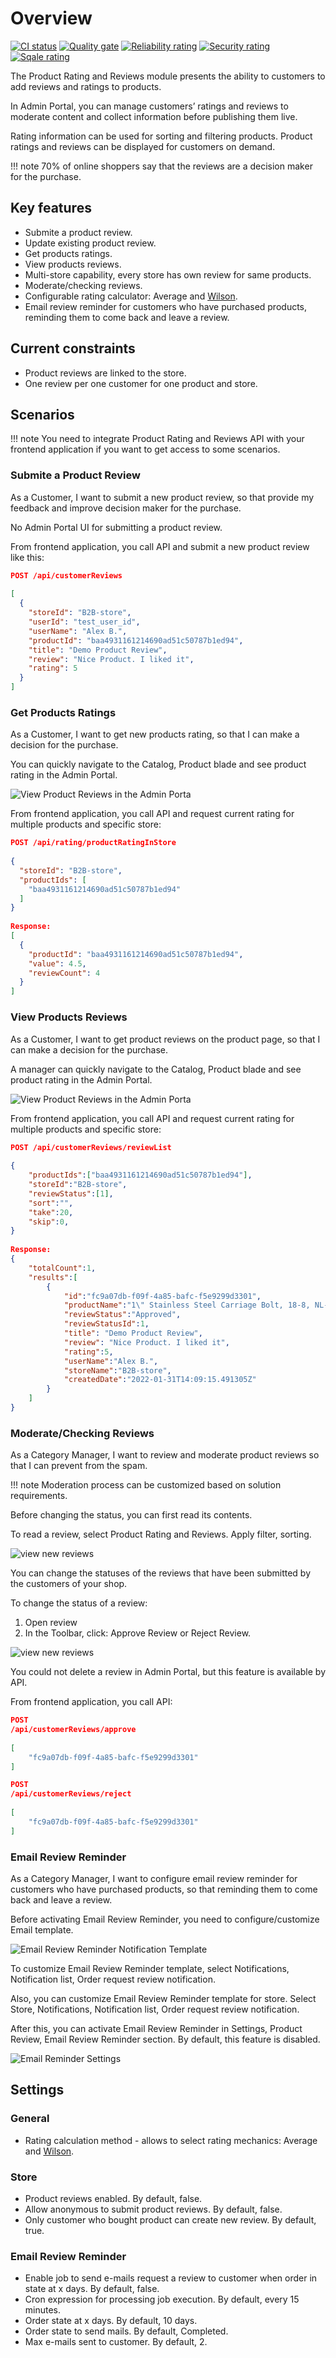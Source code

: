 # Overview

[![CI status](https://github.com/VirtoCommerce/vc-module-customer-review/workflows/Module%20CI/badge.svg?branch=dev)](https://github.com/VirtoCommerce/vc-module-customer-review/actions?query=workflow%3A"Module+CI") [![Quality gate](https://sonarcloud.io/api/project_badges/measure?project=VirtoCommerce_vc-module-customer-review&metric=alert_status&branch=dev)](https://sonarcloud.io/dashboard?id=VirtoCommerce_vc-module-customer-review) [![Reliability rating](https://sonarcloud.io/api/project_badges/measure?project=VirtoCommerce_vc-module-customer-review&metric=reliability_rating&branch=dev)](https://sonarcloud.io/dashboard?id=VirtoCommerce_vc-module-customer-review) [![Security rating](https://sonarcloud.io/api/project_badges/measure?project=VirtoCommerce_vc-module-customer-review&metric=security_rating&branch=dev)](https://sonarcloud.io/dashboard?id=VirtoCommerce_vc-module-customer-review) [![Sqale rating](https://sonarcloud.io/api/project_badges/measure?project=VirtoCommerce_vc-module-customer-review&metric=sqale_rating&branch=dev)](https://sonarcloud.io/dashboard?id=VirtoCommerce_vc-module-customer-review)
 
The Product Rating and Reviews module presents the ability to customers to add reviews and ratings to products.
 
In Admin Portal, you can manage customers’ ratings and reviews to moderate content and collect information before publishing them live.
 
Rating information can be used for sorting and filtering products. Product ratings and reviews can be displayed for customers on demand.
 
!!! note
    70% of online shoppers say that the reviews are a decision maker for the purchase.
 
## Key features
* Submite a product review.
* Update existing product review.
* Get products ratings.
* View products reviews.
* Multi-store capability, every store has own review for same products.
* Moderate/checking reviews.
* Configurable rating calculator: Average and [Wilson](https://www.evanmiller.org/how-not-to-sort-by-average-rating.html). 
* Email review reminder for customers who have purchased products, reminding them to come back and leave a review.
 
## Current constraints
* Product reviews are linked to the store.
* One review per one customer for one product and store.
 
 
## Scenarios

!!! note
    You need to integrate Product Rating and Reviews API with your frontend application if you want to get access to some scenarios.
 
### Submite a Product Review
As a Customer, I want to submit a new product review, so that provide my feedback and improve decision maker for the purchase.
 
No Admin Portal UI for submitting a product review.
 
From frontend application, you call API and submit a new product review like this:
 
```json
POST /api/customerReviews
 
[
  {
    "storeId": "B2B-store",
    "userId": "test_user_id",
    "userName": "Alex B.",
    "productId": "baa4931161214690ad51c50787b1ed94",
    "title": "Demo Product Review",
    "review": "Nice Product. I liked it",
    "rating": 5
  }
]
```
 
 
### Get Products Ratings
As a Customer, I want to get new products rating, so that I can make a decision for the purchase.
 
You can quickly navigate to the Catalog, Product blade and see product rating in the Admin Portal.
 
![View Product Reviews in the Admin Porta](media/view-product-reviews.png)
 
From frontend application, you call API and request current rating for multiple products and specific store:
 
```json
POST /api/rating/productRatingInStore
 
{
  "storeId": "B2B-store",
  "productIds": [
    "baa4931161214690ad51c50787b1ed94"
  ]
}
 
Response:
[
  {
    "productId": "baa4931161214690ad51c50787b1ed94",
    "value": 4.5,
    "reviewCount": 4
  }
]
```
 
 
### View Products Reviews
As a Customer, I want to get product reviews on the product page, so that I can make a decision for the purchase.
 
A manager can quickly navigate to the Catalog, Product blade and see product rating in the Admin Portal.
 
![View Product Reviews in the Admin Porta](media/view-product-reviews.png)
 
 
From frontend application, you call API and request current rating for multiple products and specific store:

```json
POST /api/customerReviews/reviewList
 
{
    "productIds":["baa4931161214690ad51c50787b1ed94"],
    "storeId":"B2B-store",
    "reviewStatus":[1],
    "sort":"",
    "take":20,
    "skip":0,
}
 
Response:
{
    "totalCount":1,
    "results":[
        {
            "id":"fc9a07db-f09f-4a85-bafc-f5e9299d3301",
            "productName":"1\" Stainless Steel Carriage Bolt, 18-8, NL-19(SM) Finish, 1/4\"-20 Dia/Thread Size, 50 PK",
            "reviewStatus":"Approved",
            "reviewStatusId":1,
            "title": "Demo Product Review",
            "review": "Nice Product. I liked it",
            "rating":5,
            "userName":"Alex B.",
            "storeName":"B2B-store",
            "createdDate":"2022-01-31T14:09:15.491305Z"
        }
    ]
}
```
 
 
### Moderate/Checking Reviews
As a Category Manager, I want to review and moderate product reviews so that I can prevent from the spam.
 
!!! note
    Moderation process can be customized based on solution requirements.
 
Before changing the status, you can first read its contents.
 
To read a review, select Product Rating and Reviews. Apply filter, sorting.
 
![view new reviews](media/view-review-list.png)
 
You can change the statuses of the reviews that have been submitted by the customers of your shop.
 
To change the status of a review:
1. Open review
1. In the Toolbar, click: Approve Review or Reject Review.
 
![view new reviews](media/moderate-customer-review.png)
 
You could not delete a review in Admin Portal, but this feature is available by API.
 
From frontend application, you call API:
 
```json
POST 
​/api​/customerReviews​/approve
 
[
    "fc9a07db-f09f-4a85-bafc-f5e9299d3301"
]
```
 
```json
POST 
/api/customerReviews/reject
 
[
    "fc9a07db-f09f-4a85-bafc-f5e9299d3301"
]
```
 
 
### Email Review Reminder
As a Category Manager, I want to configure email review reminder for customers who have purchased products, so that reminding them to come back and leave a review.
 
Before activating Email Review Reminder, you need to configure/customize Email template.
 
![Email Review Reminder Notification Template](media/order-request-review-notification.png)
 
To customize Email Review Reminder template, select Notifications, Notification list, Order request review notification.
 
Also, you can customize Email Review Reminder template for store. Select Store, Notifications, Notification list, Order request review notification. 
 
After this, you can activate Email Review Reminder in Settings, Product Review, Email Review Reminder section. By default, this feature is disabled.
 
![Email Reminder Settings](media/email-reminder-settings.png)
 
 
## Settings

### General
* Rating calculation method - allows to select rating mechanics: Average and [Wilson](https://www.evanmiller.org/how-not-to-sort-by-average-rating.html).
 
### Store
* Product reviews enabled. By default, false.
* Allow anonymous to submit product reviews. By default, false.
* Only customer who bought product can create new review. By default, true.
 
### Email Review Reminder
* Enable job to send e-mails request a review to customer when order in state at x days. By default, false.
* Cron expression for processing job execution. By default, every 15 minutes.
* Order state at x days. By default, 10 days.
* Order state to send mails. By default, Completed.
* Max e-mails sent to customer. By default, 2.
